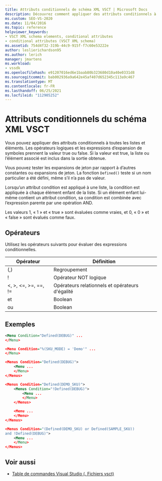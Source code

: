 ```yaml
---
title: Attributs conditionnels de schéma XML VSCT | Microsoft Docs
description: Découvrez comment appliquer des attributs conditionnels à des listes et éléments de schéma XML VSCT. Les attributs ont la valeur true ou false, contrôlant la sortie obtenue.
ms.custom: SEO-VS-2020
ms.date: 11/04/2016
ms.topic: reference
helpviewer_keywords:
- VSCT XML schema elements, conditional attributes
- conditional attributes (VSCT XML schema)
ms.assetid: 754d4f32-319b-44c9-915f-f7c60e53222e
author: leslierichardson95
ms.author: lerich
manager: jmartens
ms.workload:
- vssdk
ms.openlocfilehash: e91207016ed6e1baab80b323680d10a40e0331d8
ms.sourcegitcommit: bab002936a9a642e45af407d652345c113a9c467
ms.translationtype: MT
ms.contentlocale: fr-FR
ms.lasthandoff: 06/25/2021
ms.locfileid: "112905252"
---
```

# <a name="vsct-xml-schema-conditional-attributes"></a>Attributs conditionnels du schéma XML VSCT
Vous pouvez appliquer des attributs conditionnels à toutes les listes et éléments. Les opérateurs logiques et les expressions d’expansion de symboles prennent la valeur true ou false. Si la valeur est true, la liste ou l’élément associé est inclus dans la sortie obtenue.

 Vous pouvez tester les expansions de jeton par rapport à d’autres constantes ou expansions de jeton. La fonction `Defined()` teste si un nom particulier a été défini, même s’il n’a pas de valeur.

 Lorsqu’un attribut condition est appliqué à une liste, la condition est appliquée à chaque élément enfant de la liste. Si un élément enfant lui-même contient un attribut condition, sa condition est combinée avec l’expression parente par une opération AND.

 Les valeurs 1, « 1 » et « true » sont évaluées comme vraies, et 0, « 0 » et « false » sont évalués comme faux.

## <a name="operators"></a>Opérateurs
 Utilisez les opérateurs suivants pour évaluer des expressions conditionnelles.

|Opérateur|Définition|
|--------------|----------------|
|(,)|Regroupement|
|!|Opérateur NOT logique|
|\<, >, \<=, >=, ==, !=|Opérateurs relationnels et opérateurs d'égalité|
|et|Boolean|
|ou|Boolean|

## <a name="examples"></a>Exemples

```xml
<Menu Condition="Defined(DEBUG)" ...
</Menu>

<Menu Condition="%(SKU_MODE) = 'Demo'" ...
</Menu>

<Menus Condition="Defined(DEBUG)">
    <Menu ...
    </Menu>
</Menus>

<Menus Condition="Defined(DEMO_SKU)">
    <Menus Condition="!Defined(DEBUG)">
        <Menu ...
        </Menu>
    </Menus>

    <Menu ...
    </Menu>
</Menus>

<Menus Condition="(Defined(DEMO_SKU) or Defined(SAMPLE_SKU))
and !Defined(DEBUG)">
    <Menu ...
    </Menu>
</Menus>
```

## <a name="see-also"></a>Voir aussi
- [Table de commandes Visual Studio (. Fichiers vsct)](../extensibility/internals/visual-studio-command-table-dot-vsct-files.md)
